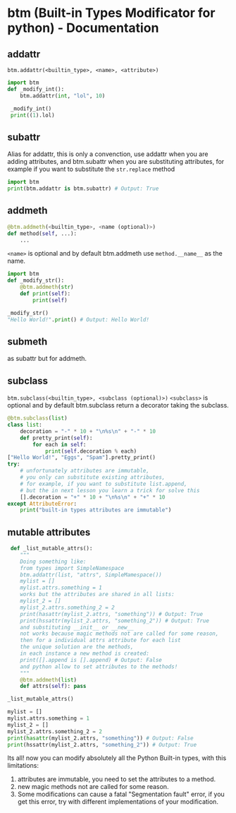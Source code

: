 btm (Built-in Types Modificator for python) - Documentation
=========================================

addattr
-------

`btm.addattr(<builtin_type>, <name>, <attribute>)`

```python
import btm
def _modify_int():
    btm.addattr(int, "lol", 10)

 _modify_int()
 print((1).lol)
```

subattr
-------

Alias for addattr, this is only a convenction,
use addattr when you are adding attributes, and
btm.subattr when you are substituting attributes,
for example if you want to substitute the `str.replace` method
```python
import btm
print(btm.addattr is btm.subattr) # Output: True
```

addmeth
-------

```python
@btm.addmeth(<builtin_type>, <name (optional)>)
def method(self, ...):
    ...
```

`<name>` is optional and by default btm.addmeth use `method.__name__` as the name.

```python
import btm
def _modify_str():
    @btm.addmeth(str)
    def print(self):
        print(self)

_modify_str()
"Hello World!".print() # Output: Hello World!
```

submeth
-------

as subattr but for addmeth.

subclass
--------

`btm.subclass(<builtin_type>, <subclass (optional)>)`
`<subclass>` is optional and by default btm.subclass
return a decorator taking the subclass.

```python
@btm.subclass(list)
class list:
    decoration = "-" * 10 + "\n%s\n" + "-" * 10 
    def pretty_print(self):
        for each in self:
            print(self.decoration % each)
["Hello World!", "Eggs", "Spam"].pretty_print()
try:
    # unfortunately attributes are immutable,
    # you only can substitute existing attributes,
    # for example, if you want to substitute list.append,
    # but the in next lesson you learn a trick for solve this
    [].decoration = "+" * 10 + "\n%s\n" + "+" * 10
except AttributeError:
    print("built-in types attributes are immutable")
```

mutable attributes
------------------

```python
 def _list_mutable_attrs():
    """
    Doing something like:
    from types import SimpleNamespace
    btm.addattr(list, "attrs", SimpleMamespace())
    mylist = []
    mylist.attrs.something = 1
    works but the attributes are shared in all lists:
    mylist_2 = []
    mylist_2.attrs.something_2 = 2
    print(hasattr(mylist_2.attrs, "something")) # Output: True
    print(hssattr(mylist_2.attrs, "something_2")) # Output: True
    and substituting __init__ or __new__
    not works because magic methods not are called for some reason,
    then for a individual attrs attribute for each list
    the unique solution are the methods,
    in each instance a new method is created:
    print([].append is [].append) # Output: False
    and python allow to set attributes to the methods!
    """
    @btm.addmeth(list)
    def attrs(self): pass

_list_mutable_attrs()

mylist = []
mylist.attrs.something = 1
mylist_2 = []
mylist_2.attrs.something_2 = 2
print(hasattr(mylist_2.attrs, "something")) # Output: False
print(hssattr(mylist_2.attrs, "something_2")) # Output: True
```

Its all! now you can modify absolutely all the Python Built-in types, with this limitations:

1) attributes are immutable, you need to set the attributes to a method.
2) new magic methods not are called for some reason.
3) Some modifications can cause a fatal "Segmentation fault" error,
if you get this error, try with different implementations of your modification.

